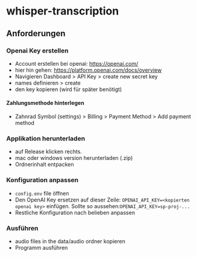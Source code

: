 # whisper-transcription

## Anforderungen

### Openai Key erstellen
- Account erstellen bei openai: https://openai.com/
- hier hin gehen: https://platform.openai.com/docs/overview
- Navigieren Dashboard > API Key > create new secret key
- names definieren > create
- den key kopieren (wird für später benötigt)

#### Zahlungsmethode hinterlegen
- Zahnrad Symbol (settings) > Billing > Payment Method > Add payment method

### Applikation herunterladen
- auf Release klicken rechts.
- mac oder windows version herunterladen (.zip)
- Ordnerinhalt entpacken

### Konfiguration anpassen
- `config.env` file öffnen
- Den OpenAI Key ersetzen auf dieser Zeile: `OPENAI_API_KEY=<kopierten openai key>` einfügen. Sollte so aussehen:`OPENAI_API_KEY=sp-proj-...`
- Restliche Konfiguration nach belieben anpassen

### Ausführen
- audio files in the data/audio ordner kopieren
- Programm ausführen

